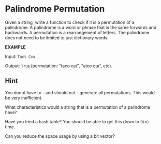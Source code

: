 # Palindrome Permutation

Given a string, write a function to check if it is a permutation of a palindrome. A palindrome is a word or phrase that is the same forwards and backwards. A permutation is a rearrangement of letters. The palindrome does not need to be limited to just dictionary words.

**EXAMPLE**

Input: `Tact Coa`

Output: `True` (permutation: "taco cat", "atco cta", etc).

## Hint

You donot have to - and should not - generate all permutations. This would be very inefficient.

What characteristics would a string that is a permutation of a palindrome have?

Have you tried a hash table? You should be able to get this down to `O(n)` time.

Can you reduce the space usage by using a bit vector?